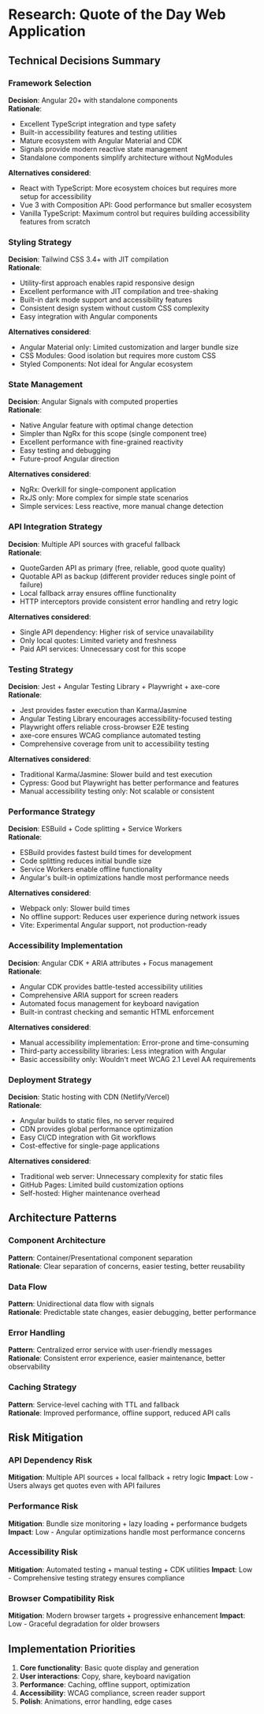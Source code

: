 # Research: Quote of the Day Web Application

## Technical Decisions Summary

### Framework Selection
**Decision**: Angular 20+ with standalone components  
**Rationale**: 
- Excellent TypeScript integration and type safety
- Built-in accessibility features and testing utilities
- Mature ecosystem with Angular Material and CDK
- Signals provide modern reactive state management
- Standalone components simplify architecture without NgModules

**Alternatives considered**: 
- React with TypeScript: More ecosystem choices but requires more setup for accessibility
- Vue 3 with Composition API: Good performance but smaller ecosystem
- Vanilla TypeScript: Maximum control but requires building accessibility features from scratch

### Styling Strategy
**Decision**: Tailwind CSS 3.4+ with JIT compilation  
**Rationale**:
- Utility-first approach enables rapid responsive design
- Excellent performance with JIT compilation and tree-shaking
- Built-in dark mode support and accessibility features
- Consistent design system without custom CSS complexity
- Easy integration with Angular components

**Alternatives considered**:
- Angular Material only: Limited customization and larger bundle size
- CSS Modules: Good isolation but requires more custom CSS
- Styled Components: Not ideal for Angular ecosystem

### State Management
**Decision**: Angular Signals with computed properties  
**Rationale**:
- Native Angular feature with optimal change detection
- Simpler than NgRx for this scope (single component tree)
- Excellent performance with fine-grained reactivity
- Easy testing and debugging
- Future-proof Angular direction

**Alternatives considered**:
- NgRx: Overkill for single-component application
- RxJS only: More complex for simple state scenarios
- Simple services: Less reactive, more manual change detection

### API Integration Strategy
**Decision**: Multiple API sources with graceful fallback  
**Rationale**:
- QuoteGarden API as primary (free, reliable, good quote quality)
- Quotable API as backup (different provider reduces single point of failure)
- Local fallback array ensures offline functionality
- HTTP interceptors provide consistent error handling and retry logic

**Alternatives considered**:
- Single API dependency: Higher risk of service unavailability
- Only local quotes: Limited variety and freshness
- Paid API services: Unnecessary cost for this scope

### Testing Strategy
**Decision**: Jest + Angular Testing Library + Playwright + axe-core  
**Rationale**:
- Jest provides faster execution than Karma/Jasmine
- Angular Testing Library encourages accessibility-focused testing
- Playwright offers reliable cross-browser E2E testing
- axe-core ensures WCAG compliance automated testing
- Comprehensive coverage from unit to accessibility testing

**Alternatives considered**:
- Traditional Karma/Jasmine: Slower build and test execution
- Cypress: Good but Playwright has better performance and features
- Manual accessibility testing only: Not scalable or consistent

### Performance Strategy
**Decision**: ESBuild + Code splitting + Service Workers  
**Rationale**:
- ESBuild provides fastest build times for development
- Code splitting reduces initial bundle size
- Service Workers enable offline functionality
- Angular's built-in optimizations handle most performance needs

**Alternatives considered**:
- Webpack only: Slower build times
- No offline support: Reduces user experience during network issues
- Vite: Experimental Angular support, not production-ready

### Accessibility Implementation
**Decision**: Angular CDK + ARIA attributes + Focus management  
**Rationale**:
- Angular CDK provides battle-tested accessibility utilities
- Comprehensive ARIA support for screen readers
- Automated focus management for keyboard navigation
- Built-in contrast checking and semantic HTML enforcement

**Alternatives considered**:
- Manual accessibility implementation: Error-prone and time-consuming
- Third-party accessibility libraries: Less integration with Angular
- Basic accessibility only: Wouldn't meet WCAG 2.1 Level AA requirements

### Deployment Strategy
**Decision**: Static hosting with CDN (Netlify/Vercel)  
**Rationale**:
- Angular builds to static files, no server required
- CDN provides global performance optimization
- Easy CI/CD integration with Git workflows
- Cost-effective for single-page applications

**Alternatives considered**:
- Traditional web server: Unnecessary complexity for static files
- GitHub Pages: Limited build customization options
- Self-hosted: Higher maintenance overhead

## Architecture Patterns

### Component Architecture
**Pattern**: Container/Presentational component separation  
**Rationale**: Clear separation of concerns, easier testing, better reusability

### Data Flow
**Pattern**: Unidirectional data flow with signals  
**Rationale**: Predictable state changes, easier debugging, better performance

### Error Handling
**Pattern**: Centralized error service with user-friendly messages  
**Rationale**: Consistent error experience, easier maintenance, better observability

### Caching Strategy
**Pattern**: Service-level caching with TTL and fallback  
**Rationale**: Improved performance, offline support, reduced API calls

## Risk Mitigation

### API Dependency Risk
**Mitigation**: Multiple API sources + local fallback + retry logic
**Impact**: Low - Users always get quotes even with API failures

### Performance Risk  
**Mitigation**: Bundle size monitoring + lazy loading + performance budgets
**Impact**: Low - Angular optimizations handle most performance concerns

### Accessibility Risk
**Mitigation**: Automated testing + manual testing + CDK utilities
**Impact**: Low - Comprehensive testing strategy ensures compliance

### Browser Compatibility Risk
**Mitigation**: Modern browser targets + progressive enhancement
**Impact**: Low - Graceful degradation for older browsers

## Implementation Priorities

1. **Core functionality**: Basic quote display and generation
2. **User interactions**: Copy, share, keyboard navigation  
3. **Performance**: Caching, offline support, optimization
4. **Accessibility**: WCAG compliance, screen reader support
5. **Polish**: Animations, error handling, edge cases
